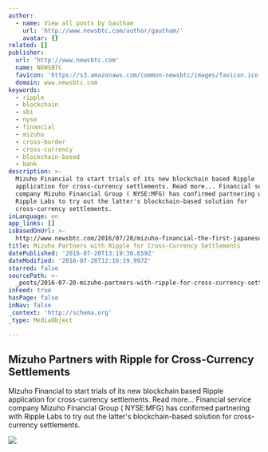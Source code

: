 ```yaml
---
author:
  - name: View all posts by Gautham
    url: 'http://www.newsbtc.com/author/gautham/'
    avatar: {}
related: []
publisher:
  url: 'http://www.newsbtc.com'
  name: NEWSBTC
  favicon: 'https://s3.amazonaws.com/common-newsbtc/images/favicon.ico'
  domain: www.newsbtc.com
keywords:
  - ripple
  - blockchain
  - sbi
  - nyse
  - financial
  - mizuho
  - cross-border
  - cross-currency
  - blockchain-based
  - bank
description: >-
  Mizuho Financial to start trials of its new blockchain based Ripple
  application for cross-currency settlements. Read more... Financial service
  company Mizuho Financial Group ( NYSE:MFG) has confirmed partnering with
  Ripple Labs to try out the latter's blockchain-based solution for
  cross-currency settlements.
inLanguage: en
app_links: []
isBasedOnUrl: >-
  http://www.newsbtc.com/2016/07/20/mizuho-financial-the-first-japanese-bank-to-implement-ripple/
title: Mizuho Partners with Ripple for Cross-Currency Settlements
datePublished: '2016-07-20T13:19:36.659Z'
dateModified: '2016-07-20T12:16:19.997Z'
starred: false
sourcePath: >-
  _posts/2016-07-20-mizuho-partners-with-ripple-for-cross-currency-settlements.md
inFeed: true
hasPage: false
inNav: false
_context: 'http://schema.org'
_type: MediaObject

---
```

<article style=""><h1>Mizuho Partners with Ripple for Cross-Currency Settlements</h1><p>Mizuho Financial to start trials of its new blockchain based Ripple application for cross-currency settlements. Read more... Financial service company Mizuho Financial Group ( NYSE:MFG) has confirmed partnering with Ripple Labs to try out the latter's blockchain-based solution for cross-currency settlements.</p><img src="https://s3.amazonaws.com/main-newsbtc-images/2015/01/Ripple-Logo2.png" /></article>